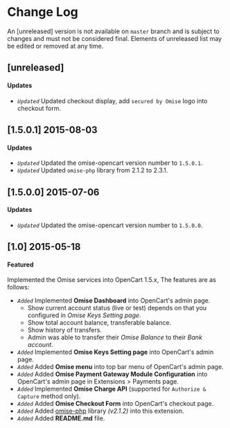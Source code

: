 Change Log
==========

An [unreleased] version is not available on `master` branch and is subject to changes and must not be considered final. Elements of unreleased list may be edited or removed at any time.

[unreleased]
------------
#### Updates
- *`Updated`* Updated checkout display, add `secured by Omise` logo into checkout form.

[1.5.0.1] 2015-08-03
----------------------
#### Updates
- *`Updated`* Updated the omise-opencart version number to `1.5.0.1`.
- *`Updated`* Updated `omise-php` library from 2.1.2 to 2.3.1.

[1.5.0.0] 2015-07-06
----------------------
#### Updates
- *`Updated`* Updated the omise-opencart version number to `1.5.0.0`.

[1.0] 2015-05-18
------------------
#### Featured
Implemented the Omise services into OpenCart 1.5.x, The features are as follows:
- *`Added`* Implemented **Omise Dashboard** into OpenCart's admin page.
  - Show current account status (live or test) depends on that you configured in *Omise Keys Setting page*.
  - Show total account balance, transferable balance.
  - Show history of transfers.
  - Admin was able to transfer their *Omise Balance* to their *Bank account*.
- *`Added`* Implemented **Omise Keys Setting page** into OpenCart's admin page.
- *`Added`* Added **Omise menu** into top bar menu of OpenCart's admin page.
- *`Added`* Added **Omise Payment Gateway Module Configuration** into OpenCart's admin page in Extensions > Payments page.
- *`Added`* Implemented **Omise Charge API** (supported for `Authorize & Capture` method only).
- *`Added`* Added **Omise Checkout Form** into OpenCart's checkout page.
- *`Added`* Added [omise-php](https://github.com/omise/omise-php) library *(v2.1.2)* into this extension.
- *`Added`* Added **README.md** file.
